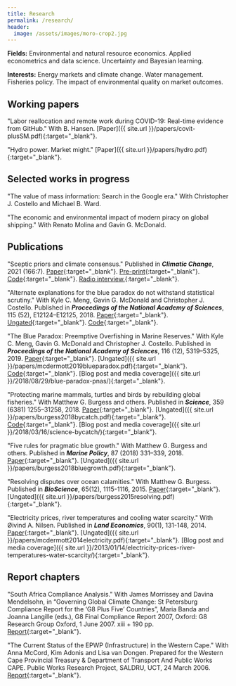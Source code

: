 ```yaml
---
title: Research
permalink: /research/
header:
  image: /assets/images/moro-crop2.jpg
---
```


**Fields:** Environmental and natural resource economics. Applied econometrics and data science. Uncertainty and Bayesian learning.

**Interests:** Energy markets and climate change. Water management. Fisheries policy. The impact of environmental quality on market outcomes.

## Working papers

"Labor reallocation and remote work during COVID-19: Real-time evidence from GitHub." With B. Hansen. [Paper]({{ site.url }}/papers/covit-plusSM.pdf){:target="_blank"}.

"Hydro power. Market might." [Paper]({{ site.url }}/papers/hydro.pdf){:target="_blank"}.

<!--
*A central tenet of economic theory is that market power induces deadweight loss. This claim rests on an assumption that is difficult to verify empirically. Namely, that dominant firms produce less than the social optimum. I provide evidence of such restrictive behaviour using a rich dataset of Norwegian hydropower firms. The research design exploits exogenous variation in market power, arising from transmission bottlenecks and the formation of localized electricity markets. The unique production traits of hydropower production further helps to avoid empirical complications associated with marginal cost estimation and endogenous variation in the supply mix. This allows me to identify the causal impact of market power on firm behaviour in a reduced-form setting that requires minimal assumptions. I show that gaining pivotal status can cause firms to withhold production by as much as a two to five percent. My results suggest that even nominally competitive markets are susceptible to strategic manipulation and welfare losses.* ([Paper]({{ site.url }}/papers/hydro.pdf){:target="_blank"}.)
-->

<!-- Example of show/hide toggle for abstract:
<details>
  <summary>Abstract</summary>
   <i>A central tenet of economic theory is that market power induces deadweight loss. This claim rests on an assumption that is difficult to verify empirically. Namely, that dominant firms produce less than the social optimum. I provide evidence of such restrictive behaviour using a rich dataset of Norwegian hydropower firms. The research design exploits exogenous variation in market power, arising from transmission bottlenecks and the formation of localized electricity markets. The unique production traits of hydropower production further helps to avoid empirical complications associated with marginal cost estimation and endogenous variation in the supply mix. This allows me to identify the causal impact of market power on firm behaviour in a reduced-form setting that requires minimal assumptions. I show that gaining pivotal status can cause firms to withhold production by as much as a two to five percent. My results suggest that even nominally competitive markets are susceptible to strategic manipulation and welfare losses.</i>
</details>
<br>
-->


## Selected works in progress

"The value of mass information: Search in the Google era." With Christopher J. Costello and Michael B. Ward.

<!--
*A broad class of economic decision problems involves searching over a collection of uncertain research leads. Existing search theory informs the efficient search over this pool using available information. But in many cases, the researcher has the opportunity to collect new information en masse, e.g. with a search engine or scientific framework, that will benefit the search. We derive the value of this type of bulk information, determine the general properties that render it large or small, and calculate its implications for economic innovation. We show that changes to the underlying characteristics of different search problems can yield surprising results. For example, more lucrative end-prizes can actually reduce the value of information, while the possibility of better information often suppresses innovation.*
-->

"The economic and environmental impact of modern piracy on global shipping." With Renato Molina and Gavin G. McDonald.

## Publications

"Sceptic priors and climate consensus." Published in **<i>Climatic Change</i>**, 2021 (166:7). [Paper](https://rdcu.be/cle8u){:target="_blank"}. [Pre-print](https://grantmcdermott.com/papers/sceptic.pdf){:target="_blank"}. [Code](https://github.com/grantmcdermott/skeptic-priors){:target="_blank"}. [Radio interview.](https://www.ijpr.org/show/the-jefferson-exchange/2021-06-23/fri-8-00-university-of-oregon-study-shows-climate-change-skepticism-hard-to-undo){:target="_blank"}.

"Alternate explanations for the blue paradox do not withstand statistical scrutiny." With Kyle C. Meng, Gavin G. McDonald and Christopher J. Costello. Published in **<i>Proceedings of the National Academy of Sciences</i>**, 115 (52), E12124–E12125, 2018. [Paper](https://doi.org/10.1073/pnas.1818687115){:target="_blank"}. [Ungated](http://grantmcdermott.com/papers/mcdermott2019blueparadox-reply.pdf){:target="_blank"}. [Code](https://github.com/grantmcdermott/blueparadox){:target="_blank"}.

"The Blue Paradox: Preemptive Overfishing in Marine Reserves." With Kyle C. Meng, Gavin G. McDonald and Christopher J. Costello. Published in **<i>Proceedings of the National Academy of Sciences</i>**, 116 (12), 5319–5325, 2019. [Paper](http://dx.doi.org/10.1073/pnas.1802862115){:target="_blank"}. [Ungated]({{ site.url }}/papers/mcdermott2019blueparadox.pdf){:target="_blank"}. [Code](https://github.com/grantmcdermott/blueparadox){:target="_blank"}. [Blog post and media coverage]({{ site.url }}/2018/08/29/blue-paradox-pnas/){:target="_blank"}.

"Protecting marine mammals, turtles and birds by rebuilding global fisheries." With Matthew G. Burgess and others. Published in **<i>Science</i>**, 359 (6381) 1255–31258, 2018. [Paper](http://dx.doi.org/10.1126/science.aao4248){:target="_blank"}. [Ungated]({{ site.url }}/papers/burgess2018bycatch.pdf){:target="_blank"}.  [Code](https://github.com/grantmcdermott/bycatch){:target="_blank"}. [Blog post and media coverage]({{ site.url }}/2018/03/16/science-bycatch/){:target="_blank"}.

"Five rules for pragmatic blue growth." With Matthew G. Burgess and others. Published in **<i>Marine Policy</i>**, 87 (2018) 331–339, 2018. [Paper](http://dx.doi.org/10.1016/j.marpol.2016.12.005){:target="_blank"}. [Ungated]({{ site.url }}/papers/burgess2018bluegrowth.pdf){:target="_blank"}.

"Resolving disputes over ocean calamities." With Matthew G. Burgess. Published in **<i>BioScience</i>**, 65(12), 1115-1116, 2015. [Paper](http://dx.doi.org/10.1093/biosci/biv147){:target="_blank"}. [Ungated]({{ site.url }}/papers/burgess2015resolving.pdf){:target="_blank"}.

"Electricity prices, river temperatures and cooling water scarcity." With Øivind A. Nilsen. Published in **<i>Land Economics</i>**, 90(1), 131-148, 2014. [Paper](http://dx.doi.org/10.3368/le.90.1.131){:target="_blank"}. [Ungated]({{ site.url }}/papers/mcdermott2014electricity.pdf){:target="_blank"}. [Blog post and media coverage]({{ site.url }}/2013/01/14/electricity-prices-river-temperatures-water-scarcity/){:target="_blank"}.

## Report chapters

"South Africa Compliance Analysis." With James Morrissey and Davina Mendelsohn, in “Governing Global Climate Change: St Petersburg Compliance Report for the ‘G8 Plus Five’ Countries”, Maria Banda and Joanna Langille (eds.), G8 Final Compliance Report 2007, Oxford: G8 Research Group Oxford, 1 June 2007. xiii + 190 pp. [Report](http://www.g8.utoronto.ca/oxford/2006compliance-ox.pdf){:target="_blank"}.

"The Current Status of the EPWP (Infrastructure) in the Western Cape." With Anna McCord, Kim Adonis and Lisa van Dongen. Prepared for the Western Cape Provincial Treasury & Department of Transport And Public Works CAPE. Public Works Research Project, SALDRU, UCT, 24 March 2006. [Report](http://www.saldru.uct.ac.za/documentation/reports-and-studies-1/147-the-current-status-of-the-epwp-infrastructure-in-the-western-cape-1){:target="_blank"}.
